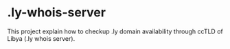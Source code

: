 # .ly-whois-server
This project explain how to checkup .ly domain availability through ccTLD of Libya (.ly whois server).
